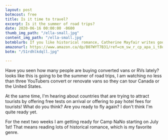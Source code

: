 ```yaml
---
layout: post
botmcost: free
title: Is it time to travel?
excerpt: Is it the summer of road trips?
date: 2020-06-16 00:00:00 -0600
thumb_img_path: "/ella-small.jpg"
content_img_path: "/ella-small.jpg"
botmblurb: If you like historical romance, Catherine Mayfair writes good, clean, stories.
amazonurl: https://www.amazon.ca/dp/B07WYT7B31/ref=cm_sw_r_cp_apa_i_t8o6EbJXXQ5Y9
botm: "/51rdhlkdqll.jpg"

---
```

Have you seen how many people are buying converted vans or RVs lately? looks like this is going to be the summer of road trips, I am watching no less than three YouTubers convert or renovate vans so they can tour Canada or the United States. 

At the same time, I'm hearing about countries that are trying to attract tourists by offering free tests on arrival or offering to pay hotel fees for tourists! What do you think? Are you ready to fly again? I don't think I'm quite ready yet. 

For the next two weeks I am getting ready for Camp NaNo starting on July 1st! That means reading lots of historical romance, which is my favorite genre. 